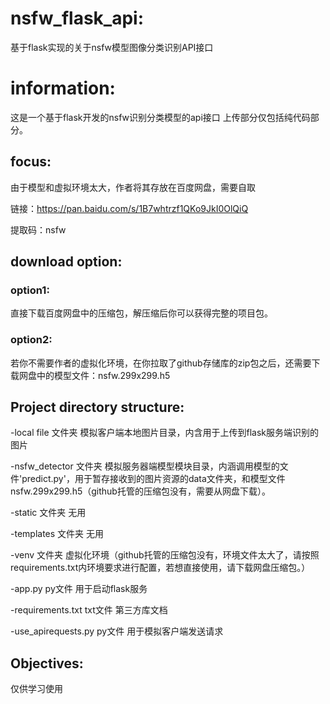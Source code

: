 # nsfw_flask_api:
基于flask实现的关于nsfw模型图像分类识别API接口

# information:
这是一个基于flask开发的nsfw识别分类模型的api接口
上传部分仅包括纯代码部分。

## focus:
由于模型和虚拟环境太大，作者将其存放在百度网盘，需要自取

链接：https://pan.baidu.com/s/1B7whtrzf1QKo9JkI0OlQiQ 

提取码：nsfw

## download option:
### option1:
直接下载百度网盘中的压缩包，解压缩后你可以获得完整的项目包。

### option2:
若你不需要作者的虚拟化环境，在你拉取了github存储库的zip包之后，还需要下载网盘中的模型文件：nsfw.299x299.h5

## Project directory structure:
-local file 文件夹    模拟客户端本地图片目录，内含用于上传到flask服务端识别的图片

-nsfw_detector 文件夹    模拟服务器端模型模块目录，内涵调用模型的文件'predict.py'，用于暂存接收到的图片资源的data文件夹，和模型文件nsfw.299x299.h5（github托管的压缩包没有，需要从网盘下载）。

-static 文件夹    无用

-templates 文件夹    无用

-venv 文件夹    虚拟化环境（github托管的压缩包没有，环境文件太大了，请按照requirements.txt内环境要求进行配置，若想直接使用，请下载网盘压缩包。）

-app.py py文件    用于启动flask服务

-requirements.txt txt文件    第三方库文档

-use_apirequests.py py文件    用于模拟客户端发送请求

## Objectives:
仅供学习使用
